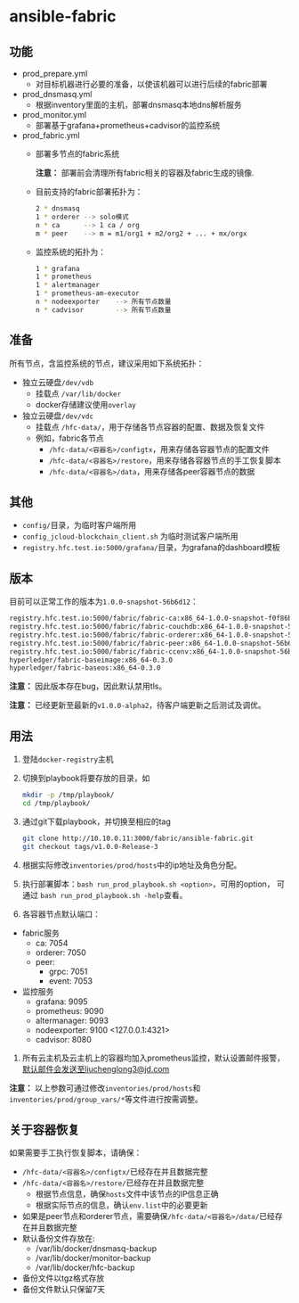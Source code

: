 # ansible-fabric

## 功能

- prod_prepare.yml
  - 对目标机器进行必要的准备，以使该机器可以进行后续的fabric部署
- prod_dnsmasq.yml
  - 根据inventory里面的主机，部署dnsmasq本地dns解析服务
- prod_monitor.yml
  - 部署基于grafana+prometheus+cadvisor的监控系统
- prod_fabric.yml
  - 部署多节点的fabric系统

      **注意：** 部署前会清理所有fabric相关的容器及fabric生成的镜像.

  - 目前支持的fabric部署拓扑为：

    ```bash
    2 * dnsmasq
    1 * orderer --> solo模式
    n * ca      --> 1 ca / org
    m * peer    --> m = m1/org1 + m2/org2 + ... + mx/orgx
    ```

  - 监控系统的拓扑为：

    ```bash
    1 * grafana
    1 * prometheus
    1 * alertmanager
    1 * prometheus-am-executor
    n * nodeexporter    --> 所有节点数量
    n * cadvisor        --> 所有节点数量
    ```

## 准备

所有节点，含监控系统的节点，建议采用如下系统拓扑：

- 独立云硬盘`/dev/vdb`
  - 挂载点 `/var/lib/docker`
  - docker存储建议使用`overlay`
- 独立云硬盘`/dev/vdc`
  - 挂载点 `/hfc-data/`，用于存储各节点容器的配置、数据及恢复文件
  - 例如，fabric各节点
    - `/hfc-data/<容器名>/configtx`，用来存储各容器节点的配置文件
    - `/hfc-data/<容器名>/restore`，用来存储各容器节点的手工恢复脚本
    - `/hfc-data/<容器名>/data`，用来存储各peer容器节点的数据

## 其他

- `config/`目录，为临时客户端所用
- `config_jcloud-blockchain_client.sh` 为临时测试客户端所用
- `registry.hfc.test.io:5000/grafana/`目录，为grafana的dashboard模板

## 版本

目前可以正常工作的版本为`1.0.0-snapshot-56b6d12`：

```bash
registry.hfc.test.io:5000/fabric/fabric-ca:x86_64-1.0.0-snapshot-f0f86b7
registry.hfc.test.io:5000/fabric/fabric-couchdb:x86_64-1.0.0-snapshot-56b6d12
registry.hfc.test.io:5000/fabric/fabric-orderer:x86_64-1.0.0-snapshot-56b6d12
registry.hfc.test.io:5000/fabric/fabric-peer:x86_64-1.0.0-snapshot-56b6d12
registry.hfc.test.io:5000/fabric/fabric-ccenv:x86_64-1.0.0-snapshot-56b6d12
hyperledger/fabric-baseimage:x86_64-0.3.0
hyperledger/fabric-baseos:x86_64-0.3.0
```

**注意：** 因此版本存在bug，因此默认禁用tls。

**注意：** 已经更新至最新的`v1.0.0-alpha2`，待客户端更新之后测试及调优。

## 用法

1. 登陆`docker-registry`主机
1. 切换到playbook将要存放的目录，如

    ```bash
    mkdir -p /tmp/playbook/
    cd /tmp/playbook/
    ```

1. 通过git下载playbook，并切换至相应的tag

    ```bash
    git clone http://10.10.0.11:3000/fabric/ansible-fabric.git
    git checkout tags/v1.0.0-Release-3
    ```

1. 根据实际修改`inventories/prod/hosts`中的ip地址及角色分配。

1. 执行部署脚本：`bash run_prod_playbook.sh <option>`，可用的option， 可通过 `bash run_prod_playbook.sh -help`查看。

1. 各容器节点默认端口：
- fabric服务
  - ca: 7054
  - orderer: 7050
  - peer:
    - grpc: 7051
    - event: 7053
- 监控服务
  - grafana: 9095
  - prometheus: 9090
  - altermanager: 9093
  - nodeexporter: 9100 <127.0.0.1:4321>
  - cadvisor: 8080

1. 所有云主机及云主机上的容器均加入prometheus监控，默认设置邮件报警，默认邮件会发送至liuchenglong3@jd.com

**注意：** 以上参数可通过修改`inventories/prod/hosts`和`inventories/prod/group_vars/*`等文件进行按需调整。

## 关于容器恢复

如果需要手工执行恢复脚本，请确保：

- `/hfc-data/<容器名>/configtx/`已经存在并且数据完整
- `/hfc-data/<容器名>/restore/`已经存在并且数据完整
  - 根据节点信息，确保`hosts`文件中该节点的IP信息正确
  - 根据实际节点的信息，确认`env.list`中的必要更新
- 如果是peer节点和orderer节点，需要确保`/hfc-data/<容器名>/data/`已经存在并且数据完整
- 默认备份文件存放在:
  - /var/lib/docker/dnsmasq-backup
  - /var/lib/docker/monitor-backup
  - /var/lib/docker/hfc-backup
- 备份文件以tgz格式存放
- 备份文件默认只保留7天

